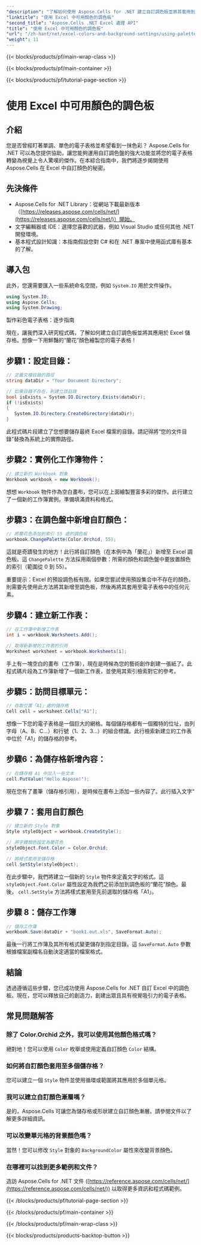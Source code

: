 ```yaml
---
"description": "了解如何使用 Aspose.Cells for .NET 建立自訂調色板並將其套用到您的 Excel 電子表格。使用鮮豔的色彩和格式選項來增強資料的視覺吸引力。"
"linktitle": "使用 Excel 中可用顏色的調色板"
"second_title": "Aspose.Cells .NET Excel 處理 API"
"title": "使用 Excel 中可用顏色的調色板"
"url": "/zh-hant/net/excel-colors-and-background-settings/using-palette-of-available-colors/"
"weight": 11
---
```


{{< blocks/products/pf/main-wrap-class >}}

{{< blocks/products/pf/main-container >}}

{{< blocks/products/pf/tutorial-page-section >}}

# 使用 Excel 中可用顏色的調色板

## 介紹
您是否曾經盯著單調、單色的電子表格並希望看到一抹色彩？ Aspose.Cells for .NET 可以為您提供協助，讓您能夠運用自訂調色盤的強大功能並將您的電子表格轉變為視覺上令人驚嘆的傑作。在本綜合指南中，我們將逐步揭開使用 Aspose.Cells 在 Excel 中自訂顏色的秘密。 

## 先決條件

- Aspose.Cells for .NET Library：從網站下載最新版本（[https://releases.aspose.com/cells/net/](https://releases.aspose.com/cells/net/)）開始。 
- 文字編輯器或 IDE：選擇您喜歡的武器，例如 Visual Studio 或任何其他 .NET 開發環境。 
- 基本程式設計知識：本指南假設您對 C# 和在 .NET 專案中使用函式庫有基本的了解。

## 導入包

此外，您還需要匯入一些系統命名空間，例如 `System.IO` 用於文件操作。 

```csharp
using System.IO;
using Aspose.Cells;
using System.Drawing;
```

製作彩色電子表格：逐步指南

現在，讓我們深入研究程式碼，了解如何建立自訂調色板並將其應用於 Excel 儲存格。想像一下用鮮豔的“蘭花”顏色繪製您的電子表格！

## 步驟1：設定目錄：

```csharp
// 定義文檔目錄的路徑
string dataDir = "Your Document Directory";

// 如果目錄不存在，則建立該目錄
bool isExists = System.IO.Directory.Exists(dataDir);
if (!isExists)
{
   System.IO.Directory.CreateDirectory(dataDir);
}
```

此程式碼片段建立了您想要儲存最終 Excel 檔案的目錄。請記得將“您的文件目錄”替換為系統上的實際路徑。

## 步驟2：實例化工作簿物件：

```csharp
// 建立新的 Workbook 對象
Workbook workbook = new Workbook();
```

想想 `Workbook` 物件作為空白畫布，您可以在上面繪製豐富多彩的傑作。此行建立了一個新的工作簿實例，準備填滿資料和格式。

## 步驟3：在調色盤中新增自訂顏色：

```csharp
// 將蘭花色添加到索引 55 處的調色板
workbook.ChangePalette(Color.Orchid, 55);
```

這就是奇蹟發生的地方！此行將自訂顏色（在本例中為「蘭花」）新增至 Excel 調色板。這 `ChangePalette` 方法採用兩個參數：所需的顏色和調色盤中要放置顏色的索引（範圍從 0 到 55）。 

重要提示：Excel 的預設調色板有限。如果您嘗試使用預設集合中不存在的顏色，則需要先使用此方法將其新增至調色板，然後再將其套用至電子表格中的任何元素。

## 步驟4：建立新工作表：

```csharp
// 在工作簿中新增工作表
int i = workbook.Worksheets.Add();

// 取得新新增的工作表的引用
Worksheet worksheet = workbook.Worksheets[i];
```

手上有一塊空白的畫布（工作簿），現在是時候為您的藝術創作創建一張紙了。此程式碼片段為工作簿新增了一個新工作表，並使用其索引檢索對它的參考。

## 步驟5：訪問目標單元：

```csharp
// 存取位置「A1」處的儲存格
Cell cell = worksheet.Cells["A1"];
```

想像一下您的電子表格是一個巨大的網格。每個儲存格都有一個獨特的位址，由列字母（A、B、C…）和行號（1、2、3…）的組合標識。此行檢索新建立的工作表中位於「A1」的儲存格的參考。

## 步驟6：為儲存格新增內容：

```csharp
// 在儲存格 A1 中加入一些文本
cell.PutValue("Hello Aspose!");
```

現在您有了畫筆（儲存格引用），是時候在畫布上添加一些內容了。此行插入文字“

## 步驟 7：套用自訂顏色

```csharp
// 建立新的 Style 對象
Style styleObject = workbook.CreateStyle();

// 將字體顏色設定為蘭花色
styleObject.Font.Color = Color.Orchid;

// 將樣式套用至儲存格
cell.SetStyle(styleObject);
```

在此步驟中，我們將建立一個新的 `Style` 物件來定義文字的格式。這 `styleObject.Font.Color` 屬性設定為我們之前添加到調色板的“蘭花”顏色。最後， `cell.SetStyle` 方法將樣式套用至先前選取的儲存格「A1」。

## 步驟 8：儲存工作簿

```csharp
// 儲存工作簿
workbook.Save(dataDir + "book1.out.xls", SaveFormat.Auto);
```

最後一行將工作簿及其所有格式變更儲存到指定目錄。這 `SaveFormat.Auto` 參數根據檔案副檔名自動決定適當的檔案格式。

## 結論

透過遵循這些步驟，您已成功使用 Aspose.Cells for .NET 自訂 Excel 中的調色板。現在，您可以釋放自己的創造力，創建出眾且具有視覺吸引力的電子表格。 

## 常見問題解答

### 除了 Color.Orchid 之外，我可以使用其他顏色格式嗎？
絕對地！您可以使用 `Color` 枚舉或使用定義自訂顏色 `Color` 結構。

### 如何將自訂顏色套用至多個儲存格？
您可以建立一個 `Style` 物件並使用循環或範圍將其應用於多個單元格。

### 我可以建立自訂顏色漸層嗎？
是的，Aspose.Cells 可讓您為儲存格或形狀建立自訂顏色漸層。請參閱文件以了解更多詳細資訊。

### 可以改變單元格的背景顏色嗎？
當然！您可以修改 `Style` 對象的 `BackgroundColor` 屬性來改變背景顏色。

### 在哪裡可以找到更多範例和文件？
造訪 Aspose.Cells for .NET 文件 ([https://reference.aspose.com/cells/net/](https://reference.aspose.com/cells/net/)) 以取得更多資訊和程式碼範例。

{{< /blocks/products/pf/tutorial-page-section >}}

{{< /blocks/products/pf/main-container >}}

{{< /blocks/products/pf/main-wrap-class >}}

{{< blocks/products/products-backtop-button >}}